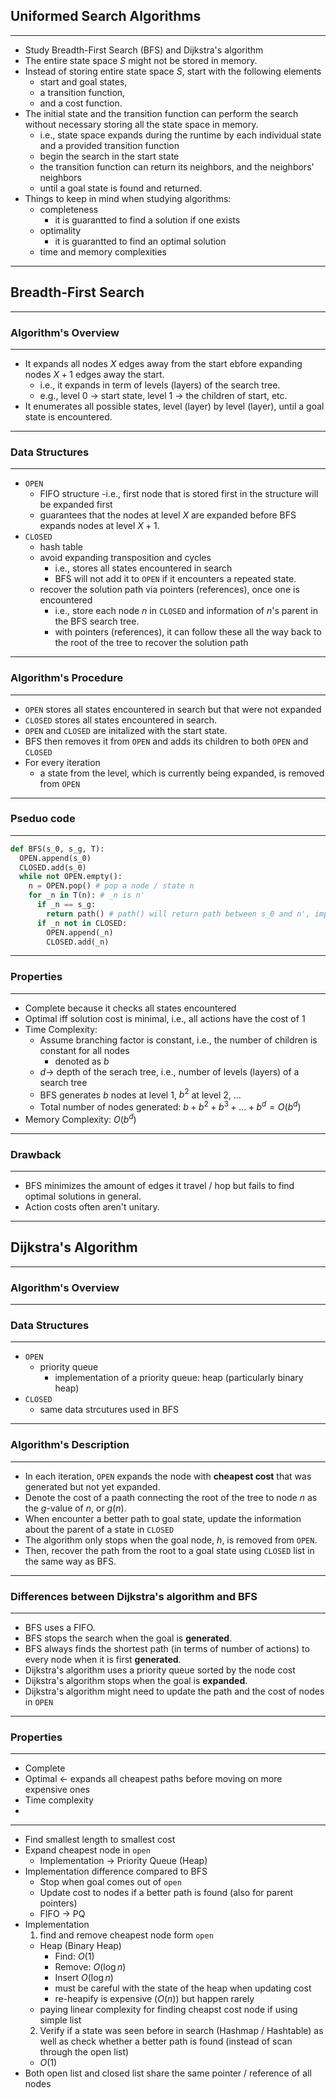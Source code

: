 ## Uniformed Search Algorithms
---
- Study Breadth-First Search (BFS) and Dijkstra's algorithm
- The entire state space $S$ might not be stored in memory.
- Instead of storing entire state space $S$, start with the following elements
  - start and goal states,
  - a transition function,
  - and a cost function.
- The initial state and the transition function can perform the search without necessary storing all the state space in memory.
  - i.e., state space expands during the runtime by each individual state and a provided transition function
  - begin the search in the start state
  - the transition function can return its neighbors, and the neighbors' neighbors
  - until a goal state is found and returned.
- Things to keep in mind when studying algorithms:
  - completeness
    - it is guarantted to find a solution if one exists 
  - optimality
    - it is guarantted to find an optimal solution
  - time and memory complexities
---
## Breadth-First Search
---
### Algorithm's Overview
---
- It expands all nodes $X$ edges away from the start ebfore expanding nodes $X+1$ edges away the start.
  - i.e., it expands in term of levels (layers) of the search tree.
  - e.g., level 0 $\rightarrow$ start state, level 1 $\rightarrow$ the children of start, etc.
- It enumerates all possible states, level (layer) by level (layer), until a goal state is encountered.
---
### Data Structures
---
- `OPEN`
  - FIFO structure
    -i.e., first node that is stored first in the structure will be expanded first
  - guarantees that the nodes at level $X$ are expanded before BFS expands nodes at level $X+1$.
- `CLOSED`
  - hash table
  - avoid expanding transposition and cycles
    - i.e., stores all states encountered in search
    - BFS will not add it to `OPEN` if it encounters a repeated state.
  - recover the solution path via pointers (references), once one is encountered
    - i.e., store each node $n$ in `CLOSED` and information of $n$'s parent in the BFS search tree.
    - with pointers (references), it can follow these all the way back to the root of the tree to recover the solution path
---
### Algorithm's Procedure
---
- `OPEN` stores all states encountered in search but that were not expanded
- `CLOSED` stores all states encountered in search.
- `OPEN` and `CLOSED` are initalized with the start state.
- BFS then removes it from `OPEN` and adds its children to both `OPEN` and `CLOSED`
- For every iteration
  - a state from the level, which is currently being expanded, is removed from `OPEN`
---
### Pseduo code
---
```python
def BFS(s_0, s_g, T):
  OPEN.append(s_0)
  CLOSED.add(s_0)
  while not OPEN.empty():
    n = OPEN.pop() # pop a node / state n
    for _n in T(n): # _n is n'
      if _n == s_g:
        return path() # path() will return path between s_0 and n', implementation specific
      if _n not in CLOSED:
        OPEN.append(_n)
        CLOSED.add(_n)
```
---
### Properties
---
- Complete because it checks all states encountered
- Optimal iff solution cost is minimal, i.e., all actions have the cost of 1
- Time Complexity:
  - Assume branching factor is constant, i.e., the number of children is constant for all nodes
    - denoted as $b$
  - $d \rightarrow$ depth of the serach tree, i.e., number of levels (layers) of a search tree
  - BFS generates $b$ nodes at level 1, $b^2$ at level 2, ...
  - Total number of nodes generated: $b + b^2 + b^3 + ... + b^d = O(b^d)$
- Memory Complexity: $O(b^d)$
---
### Drawback
---
- BFS minimizes the amount of edges it travel / hop but fails to find optimal solutions in general.
- Action costs often aren't unitary.
---
## Dijkstra's Algorithm
---
### Algorithm's Overview
---
### Data Structures
---
- `OPEN`
  - priority queue
    - implementation of a priority queue: heap (particularly binary heap)
- `CLOSED`
  -  same data strcutures used in BFS
---
### Algorithm's Description
---
- In each iteration, `OPEN` expands the node with **cheapest cost** that was generated but not yet expanded.
- Denote the cost of a paath connecting the root of the tree to node $n$ as the $g$-value of $n$, or $g(n)$.
- When encounter a better path to goal state, update the information about the parent of a state in `CLOSED`
- The algorithm only stops when the goal node, $h$, is removed from `OPEN`.
- Then, recover the path from the root to a goal state using `CLOSED` list in the same way as BFS.
---
### Differences between Dijkstra's algorithm and BFS
---
- BFS uses a FIFO. 
- BFS stops the search when the goal is **generated**.
- BFS always finds the shortest path (in terms of number of actions) to every node when it is first **generated**.
- Dijkstra's algorithm uses a priority queue sorted by the node cost
- Dijkstra's algorithm stops when the goal is **expanded**.
- Dijkstra's algorithm might need to update the path and the cost of nodes in `OPEN`
---
### Properties
---
- Complete
- Optimal $\leftarrow$ expands all cheapest paths before moving on more expensive ones
- Time complexity
- 
---
- Find smallest length to smallest cost
- Expand cheapest node in `open`
  - Implementation $\rightarrow$ Priority Queue (Heap)
- Implementation difference compared to BFS
  - Stop when goal comes out of `open`
  - Update cost to nodes if a better path is found (also for parent pointers)
  - FIFO $\rightarrow$ PQ
- Implementation
  1. find and remove cheapest node form `open`
    - Heap (Binary Heap)
      - Find: $O(1)$
      - Remove: $O(\log{n})$
      - Insert $O(\log{n})$
      - must be careful with the state of the heap when updating cost
      - re-heapify is expensive ($O(n)$) but happen rarely
    - paying linear complexity for finding cheapst cost node if using simple list
  2. Verify if a state was seen before in search (Hashmap / Hashtable) as well as check whether a better path is found (instead of scan through the open list)
    - $O(1)$ 
- Both open list and closed list share the same pointer / reference of all nodes 